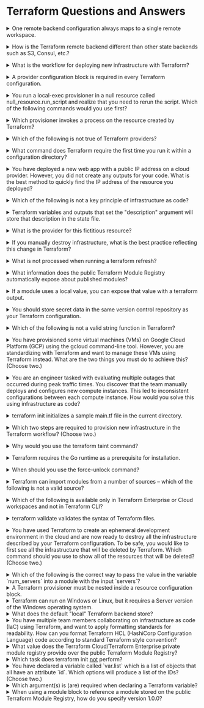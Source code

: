 # Terraform Questions and Answers

<details>
<summary>One remote backend configuration always maps to a single remote workspace.</summary><br><b>

**Options:**
- `A. True`
- `B. False`

**Correct Answer:** `B. False`

**Explanation**:  
A single remote backend configuration can support multiple remote workspaces. This allows for multiple states to be managed under the same backend configuration, enabling better organization of environments such as development, staging, and production.

</b></details>


<details>
<summary>How is the Terraform remote backend different than other state backends such as S3, Consul, etc.?</summary><br><b>

**Options:**
- `A. It can execute Terraform runs on dedicated infrastructure on premises or in Terraform Cloud`
- `B. It doesn't show the output of a terraform apply locally`
- `C. It is only available to paying customers`
- `D. All of the above`

**Correct Answer:** `A. It can execute Terraform runs on dedicated infrastructure on premises or in Terraform Cloud`

**Explanation**:  
If you and your team are using Terraform to manage meaningful infrastructure, we recommend using the remote backend with Terraform Cloud or Terraform Enterprise.

**Reference**:  
[Terraform Remote Backend Documentation](https://www.terraform.io/docs/language/settings/backends/index.html)

</b></details>


<details>
<summary>What is the workflow for deploying new infrastructure with Terraform?</summary><br><b>

**Options:**
- `A. terraform plan to import the current infrastructure to the state file, make code changes, and terraform apply to update the infrastructure.`
- `B. Write a Terraform configuration, run terraform show to view proposed changes, and terraform apply to create new infrastructure.`
- `C. terraform import to import the current infrastructure to the state file, make code changes, and terraform apply to update the infrastructure.`
- `D. Write a Terraform configuration, run terraform init, run terraform plan to view planned infrastructure changes, and terraform apply to create new infrastructure.`

**Correct Answer:** `D. Write a Terraform configuration, run terraform init, run terraform plan to view planned infrastructure changes, and terraform apply to create new infrastructure.`

**Explanation**:  
To deploy new infrastructure using Terraform, follow these steps:
1. Write the Terraform configuration specifying the desired infrastructure resources.
2. Run `terraform init` to initialize the configuration and download necessary provider plugins.
3. Run `terraform plan` to see the execution plan and ensure the desired changes match your expectation.
4. Run `terraform apply` to provision the specified resources and create the new infrastructure.

</b></details>


<details>
<summary>A provider configuration block is required in every Terraform configuration.</summary><br><b>

**Options:**
- `A. True`
- `B. False`

**Correct Answer:** `A. True`

**Explanation**:  
In Terraform, a provider configuration block is essential as it specifies which provider (e.g., AWS, Azure) Terraform should use to interact with the underlying infrastructure. Without a provider configuration block, Terraform cannot manage resources associated with a specific provider.

**Reference**:  
[GitHub - HashiCorp Terraform Issues](https://github.com/hashicorp/terraform/issues/17928)

</b></details>


<details>
<summary>You run a local-exec provisioner in a null resource called null_resource.run_script and realize that you need to rerun the script. Which of the following commands would you use first?</summary><br><b>

**Options:**
- `A. terraform taint null_resource.run_script`
- `B. terraform apply -target=null_resource.run_script`
- `C. terraform validate null_resource.run_script`
- `D. terraform plan -target=null_resource.run_script`

**Correct Answer:** `B. terraform apply -target=null_resource.run_script`

**Explanation**:  
To rerun a specific resource in Terraform, the `-target` flag is used to isolate the execution onto that resource. Running `terraform apply -target=null_resource.run_script` ensures that the null resource (`run_script`) is executed again without impacting other resources defined in the configuration.

</b></details>


<details>
<summary>Which provisioner invokes a process on the resource created by Terraform?</summary><br><b>

**Options:**
- `A. remote-exec`
- `B. null-exec`
- `C. local-exec`
- `D. file`

**Correct Answer:** `A. remote-exec`

**Explanation**:  
The `remote-exec` provisioner allows Terraform to execute scripts or commands on a remote resource, such as a newly created virtual machine, after it has been provisioned. This is useful for performing post-provisioning tasks like software installation or configuration.

**Reference**:  
[Terraform Remote-Exec Provisioner Documentation](https://www.terraform.io/docs/language/resources/provisioners/remote-exec.html)

</b></details>


<details>
<summary>Which of the following is not true of Terraform providers?</summary><br><b>

**Options:**
- `A. Providers can be written by individuals`
- `B. Providers can be maintained by a community of users`
- `C. Some providers are maintained by HashiCorp`
- `D. Major cloud vendors and non-cloud vendors can write, maintain, or collaborate on Terraform providers`
- `E. None of the above`

**Correct Answer:** `E. None of the above`

**Explanation**:  
All the statements about Terraform providers are true:
- Providers can indeed be written by individuals.
- Providers can also be maintained by a community of users.
- Some providers are officially maintained by HashiCorp to ensure reliability and consistency.
- Major cloud vendors, as well as non-cloud vendors, actively contribute to developing and maintaining Terraform providers, enabling better integration and usability.

</b></details>


<details>
<summary>What command does Terraform require the first time you run it within a configuration directory?</summary><br><b>

**Options:**
- `A. terraform import`
- `B. terraform init`
- `C. terraform plan`
- `D. terraform workspace`

**Correct Answer:** `B. terraform init`

**Explanation**:  
The `terraform init` command is used to initialize a working directory containing Terraform configuration files. This command prepares the directory for use by downloading the required provider plugins and setting up the Terraform environment.

**Reference**:  
[Terraform Init Command Documentation](https://www.terraform.io/docs/cli/commands/init.html)
</b></details>

<details>
<summary>You have deployed a new web app with a public IP address on a cloud provider. However, you did not create any outputs for your code. What is the best method to quickly find the IP address of the resource you deployed?</summary><br><b>

**Options:**
- `A. Run terraform output ip_address to view the result`
- `B. In a new folder, use the terraform_remote_state data source to load in the state file, then write an output for each resource that you find in the state file`
- `C. Run terraform state list to find the name of the resource, then terraform state show to find the attributes including public IP address`
- `D. Run terraform destroy then terraform apply and look for the IP address in stdout`

**Correct Answer:** `C. Run terraform state list to find the name of the resource, then terraform state show to find the attributes including public IP address`

**Explanation**:  
Using `terraform state list` allows you to identify all resources managed in the current state file. Once you find the name of the desired resource, you can run `terraform state show` to inspect its attributes, including the public IP address. This method avoids unnecessary operations like destroying or reapplying resources and enables quick discovery of resource details.

</b></details>

<details>
<summary>Which of the following is not a key principle of infrastructure as code?</summary><br><b>

**Options:**
- `A. Versioned infrastructure`
- `B. Golden images`
- `C. Idempotence`
- `D. Self-describing infrastructure`

**Correct Answer:** `B. Golden images`

**Explanation**:  
Golden images are preconfigured disk images used to deploy environments and are not a core principle of infrastructure as code (IaC). The key principles of IaC include:
- **Versioned infrastructure:** Treating infrastructure as version-controlled code.
- **Idempotence:** Ensuring deployments produce the same results no matter how many times they are applied.
- **Self-describing infrastructure:** Clearly defining the desired state within configuration files.

</b></details>

<details>
<summary>Terraform variables and outputs that set the "description" argument will store that description in the state file.</summary><br><b>

**Options:**
- `A. True`
- `B. False`

**Correct Answer:** `B. False`

**Explanation**:  
The "description" argument set in Terraform variables or outputs is purely informational and is not stored in the state file. Terraform state files only contain essential resource attributes and metadata required for infrastructure management, not descriptive information.

</b></details>

<details>
<summary>What is the provider for this fictitious resource?</summary><br><b>

**Options:**
- `A. vpc`
- `B. main`
- `C. aws`
- `D. test`

**Correct Answer:** `C. aws`

**Explanation**:  
In Terraform, the provider is specified at the beginning of a resource type. For example, `aws_vpc` denotes that the resource is managed by the AWS provider. Here, `aws` is the provider, `vpc` is the resource type, and `main` is the resource name.

**Reference**:  
[AWS Resource Types Documentation](https://docs.aws.amazon.com/cloudformation-cli/latest/userguide/resource-types.html)

</b></details>


<details>
<summary>If you manually destroy infrastructure, what is the best practice reflecting this change in Terraform?</summary><br><b>

**Options:**
- `A. Run terraform refresh`
- `B. It will happen automatically`
- `C. Manually update the state file`
- `D. Run terraform import`

**Correct Answer:** `A. Run terraform refresh`

**Explanation**:  
When you manually destroy infrastructure outside of Terraform, the Terraform state file will not be automatically updated. Running `terraform refresh` allows Terraform to sync the state file with the actual resources by querying the real-world infrastructure and ensuring the state file reflects the current reality.

</b></details>


<details>
<summary>What is not processed when running a terraform refresh?</summary><br><b>

**Options:**
- `A. State file`
- `B. Configuration file`
- `C. Credentials`
- `D. Cloud provider`

**Correct Answer:** `B. Configuration file`

**Explanation**:  
When running `terraform refresh`, Terraform updates the state file to match the actual infrastructure by querying the cloud provider or other resource APIs. The configuration file is not processed during this operation, as the refresh only deals with the state file and actual infrastructure resources.

</b></details>

<details>
<summary>What information does the public Terraform Module Registry automatically expose about published modules?</summary><br><b>

**Options:**
- `A. Required input variables`
- `B. Optional input variables and default values`
- `C. Outputs`
- `D. All of the above`
- `E. None of the above`

**Correct Answer:** `D. All of the above`

**Explanation**:  
The public Terraform Module Registry automatically exposes the following information about published modules:
- **Required input variables**: Variables that must be defined for the module to function.
- **Optional input variables and default values**: Variables with default values that can be overridden.
- **Outputs**: Values generated by the module, which can be used in other parts of the Terraform configuration.

These details help users understand how to use and integrate the module effectively.

</b></details>

<details>
<summary>If a module uses a local value, you can expose that value with a terraform output.</summary><br><b>

**Options:**
- `A. True`
- `B. False`

**Correct Answer:** `A. True`

**Explanation**:  
Output values in Terraform serve as a way to expose data from a module to be used in other parts of the configuration or by the user. If a module uses a local value, it can be referenced in an output block within that module to expose it for consumption elsewhere.

**References**:  
- [Terraform Locals Documentation](https://www.terraform.io/docs/language/values/locals.html)  
- [Terraform Outputs Documentation](https://www.terraform.io/docs/language/values/outputs.html)

</b></details>

<details>
<summary>You should store secret data in the same version control repository as your Terraform configuration.</summary><br><b>

**Options:**
- `A. True`
- `B. False`

**Correct Answer:** `B. False`

**Explanation**:  
Storing secrets (e.g., credentials, API keys) in the same version control repository as your Terraform configuration is a bad practice as it exposes sensitive information to potential security risks. Instead, use secret management mechanisms like environment variables, Vault, AWS Secrets Manager, or Terraform's own `sensitive` attribute to protect sensitive data.

**Reference**:  
[A Comprehensive Guide to Managing Secrets in Terraform Code](https://blog.gruntwork.io/a-comprehensive-guide-to-managing-secrets-in-your-terraform-code-1d6586955ace1)

</b></details>

<details>
<summary>Which of the following is not a valid string function in Terraform?</summary><br><b>

**Options:**
- `A. split`
- `B. join`
- `C. slice`
- `D. chomp`

**Correct Answer:** `C. slice`

**Explanation**:  
In Terraform, `split`, `join`, and `chomp` are valid string functions:
- **split**: Splits a string into a list based on a delimiter.
- **join**: Joins elements of a list into a single string with a delimiter.
- **chomp**: Removes trailing newline characters from a string.

The `slice` function, however, is not a valid Terraform string function, as slicing operations are not directly supported in Terraform. For more advanced text manipulation, you'd need to use workarounds or external tools.

</b></details>

<details>
<summary>You have provisioned some virtual machines (VMs) on Google Cloud Platform (GCP) using the gcloud command-line tool. However, you are standardizing with Terraform and want to manage these VMs using Terraform instead. What are the two things you must do to achieve this? (Choose two.)</summary><br><b>

**Options:**
- `A. Provision new VMs using Terraform with the same VM names`
- `B. Use the terraform import command for the existing VMs`
- `C. Write Terraform configuration for the existing VMs`
- `D. Run the terraform import-gcp command`

**Correct Answer:** `B. Use the terraform import command for the existing VMs`  
`C. Write Terraform configuration for the existing VMs`

**Explanation**:  
To bring existing infrastructure under Terraform's management without recreating it:
1. Use the `terraform import` command to manually import the existing resources (e.g., VMs) into Terraform's state file.
2. Write Terraform configuration that mirrors the current state of the resources. The configuration must define the same attributes and parameters for successful management after import.

Terraform does not automatically generate configuration files, so manual configuration writing is necessary.

**References**:  
- [Terraform Import Command Documentation](https://www.terraform.io/docs/cli/import/usage.html)  
- [Google Cloud and Terraform Documentation](https://cloud.google.com/docs/terraform)

</b></details>

<details>
<summary>You are an engineer tasked with evaluating multiple outages that occurred during peak traffic times. You discover that the team manually deploys and configures new compute instances. This led to inconsistent configurations between each compute instance. How would you solve this using infrastructure as code?</summary><br><b>

**Options:**
- `A. Implement a ticketing workflow that makes engineers submit a ticket before manually provisioning and configuring a resource`
- `B. Implement a checklist that engineers can follow when configuring compute instances`
- `C. Replace the compute instance type with a larger version to reduce the number of required deployments`
- `D. Build a provisioning pipeline that deploys infrastructure configurations committed to your version control system, following code reviews`

**Correct Answer:** `D. Build a provisioning pipeline that deploys infrastructure configurations committed to your version control system, following code reviews`

**Explanation**:  
Using infrastructure as code (IaC) encourages consistent deployment by:
- Storing configuration in version control systems for better collaboration and traceability.
- Automating provisioning pipelines to ensure all resources are deployed in a standardized and repeatable manner.
- Enabling code reviews to ensure all infrastructure changes are reviewed and approved before deployment.

This approach minimizes human error and ensures reliability during deployments.

</b></details>

<details>
<summary>terraform init initializes a sample main.tf file in the current directory.</summary><br><b>

**Options:**
- `A. True`
- `B. False`

**Correct Answer:** `B. False`

**Explanation**:  
The `terraform init` command initializes a working directory with all the necessary files for Terraform to manage infrastructure. It downloads provider plugins, sets up the backend, and prepares the directory for running Terraform commands. However, it does **not** create a `main.tf` file or any configuration files. Users must write their own `.tf` configuration files manually or copy them into the directory.

</b></details>

<details>
<summary>Which two steps are required to provision new infrastructure in the Terraform workflow? (Choose two.)</summary><br><b>

**Options:**
- `A. Destroy`
- `B. Apply`
- `C. Import`
- `D. Init`
- `E. Validate`

**Correct Answer:** `B. Apply`  
`D. Init`

**Explanation**:  
To provision new infrastructure using Terraform, the following steps are required:  
1. **Init (`terraform init`)**: Initializes the working directory by downloading necessary provider plugins and preparing the backend for state management.  
2. **Apply (`terraform apply`)**: Executes the Terraform configuration to create or modify infrastructure resources.  

Other steps like `terraform validate` or `terraform import` are not mandatory for provisioning new infrastructure, while `terraform destroy` is used for removing resources.

**Reference**:  
[Terraform Core Workflow Guide](https://www.terraform.io/guides/core-workflow.html)

</b></details>

<details>
<summary>Why would you use the terraform taint command?</summary><br><b>

**Options:**
- `A. When you want to force Terraform to destroy a resource on the next apply`
- `B. When you want to force Terraform to destroy and recreate a resource on the next apply`
- `C. When you want Terraform to ignore a resource on the next apply`
- `D. When you want Terraform to destroy all the infrastructure in your workspace`

**Correct Answer:** `B. When you want to force Terraform to destroy and recreate a resource on the next apply`

**Explanation**:  
The `terraform taint` command is used to manually mark a resource as tainted. A tainted resource will be destroyed and recreated on the next `terraform apply`. This is useful in cases where a resource needs to be replaced due to corruption, misconfiguration, or a manual override.

**Reference**:  
[Terraform Taint Command Documentation](https://www.terraform.io/docs/cli/commands/taint.html)

</b></details>

<details>
<summary>Terraform requires the Go runtime as a prerequisite for installation.</summary><br><b>

**Options:**
- `A. True`
- `B. False`

**Correct Answer:** `A. True`

**Explanation**:  
Terraform is written in the Go programming language, and the Go runtime is required for its development and installation processes. However, for simply using Terraform as an end-user, the Go runtime is not required, as Terraform distributions include precompiled binaries.

</b></details>

<details>
<summary>When should you use the force-unlock command?</summary><br><b>

**Options:**
- `A. You see a status message that you cannot acquire the lock`
- `B. You have a high priority change`
- `C. Automatic unlocking failed`
- `D. apply failed due to a state lock`

**Correct Answer:** `C. Automatic unlocking failed`

**Explanation**:  
The `terraform force-unlock` command is used to manually unlock a Terraform state that is locked. This is typically required when automatic unlocking fails due to unexpected scenarios, such as a crash or a stale lock held by a previous operation. Use this command cautiously to avoid corrupting the state file.

**Reference**:  
[Terraform Force Unlock Command Documentation](https://www.terraform.io/docs/cli/commands/force-unlock.html)

</b></details>


<details>
<summary>Terraform can import modules from a number of sources – which of the following is not a valid source?</summary><br><b>

**Options:**
- `A. FTP server`
- `B. GitHub repository`
- `C. Local path`
- `D. Terraform Module Registry`

**Correct Answer:** `A. FTP server`

**Explanation**:  
Terraform supports importing modules from various sources, including:
- **GitHub repository:** Sources hosted on Git or other version control systems.
- **Local path:** Local files and directories.
- **Terraform Module Registry:** A centralized location for reusable Terraform modules.

However, Terraform does not support pulling modules from an **FTP server**, making it an invalid source.

</b></details>

<details>
<summary>Which of the following is available only in Terraform Enterprise or Cloud workspaces and not in Terraform CLI?</summary><br><b>

**Options:**
- `A. Secure variable storage`
- `B. Support for multiple cloud providers`
- `C. Dry runs with terraform plan`
- `D. Using the workspace as a data source`

**Correct Answer:** `A. Secure variable storage`

**Explanation**:  
Secure storage of sensitive variables is a feature exclusive to Terraform Cloud and Terraform Enterprise. This enables users to store and manage variables securely using encryption. 

Other features, such as support for multiple cloud providers, `terraform plan` for dry runs, and workspaces as a data source, are available in the Terraform CLI and are not limited to Terraform Cloud or Enterprise.

</b></details>

<details>
<summary>terraform validate validates the syntax of Terraform files.</summary><br><b>

**Options:**
- `A. True`
- `B. False`

**Correct Answer:** `A. True`

**Explanation**:  
The `terraform validate` command is used to validate the syntax and arguments of Terraform configuration files. It checks whether the configuration is syntactically valid and internally consistent but does not interact with any APIs or create any resources.

**Reference**:  
[Terraform Validate Command Documentation](https://www.terraform.io/docs/cli/code/index.html)

</b></details>

<details>
<summary>You have used Terraform to create an ephemeral development environment in the cloud and are now ready to destroy all the infrastructure described by your Terraform configuration. To be safe, you would like to first see all the infrastructure that will be deleted by Terraform. Which command should you use to show all of the resources that will be deleted? (Choose two.)</summary><br><b>

**Options:**
- `A. Run terraform plan -destroy.`
- `B. This is not possible. You can only show resources that will be created.`
- `C. Run terraform state rm *.`
- `D. Run terraform destroy and it will first output all the resources that will be deleted before prompting for approval.`

**Correct Answer:** `A. Run terraform plan -destroy.`  
`D. Run terraform destroy and it will first output all the resources that will be deleted before prompting for approval.`

**Explanation**:  
- **`terraform plan -destroy`**: This command creates and displays an execution plan for destroying resources. It allows you to review the resources that will be deleted without actually destroying them.
- **`terraform destroy`**: This command prompts for confirmation and outputs all the resources that will be destroyed before performing the action, allowing you to review the list of resources.

**Incorrect Options:**
- **B**: It is possible to preview deletions with the correct commands.
- **C**: `terraform state rm` is used to remove resources from the state file without affecting the actual infrastructure, not to preview deletions.

**Reference**:  
[Terraform State RM Command Documentation](https://www.terraform.io/docs/cli/commands/state/rm.html)

</b></details>

<details>
<summary>Which of the following is the correct way to pass the value in the variable `num_servers` into a module with the input `servers`?</summary>

**Options:**
- `A. servers = num_servers`
- `B. servers = variable.num_servers`
- `C. servers = var(num_servers)`
- `D. servers = var.num_servers`

**Correct Answer:** `D. servers = var.num_servers`

**Explanation**:  
- **`servers = var.num_servers`**: In Terraform, variables are referenced using the `var.` prefix, followed by the variable name (`num_servers`). This is the correct syntax for passing a variable value to module inputs or other configuration blocks.
  
**Incorrect Options:**  
- **A**: Directly referencing `num_servers` without the `var.` prefix is invalid in Terraform syntax.  
- **B**: Using `variable.num_servers` is incorrect because `variable` is not the correct usage in this context for variables in Terraform.  
- **C**: Syntax like `var(num_servers)` is not recognized in Terraform; parentheses are not used for variable referencing.

**Reference**:  
[Terraform Variables Documentation](https://developer.hashicorp.com/terraform/language/values/variables)

</details>

<details>
<summary>A Terraform provisioner must be nested inside a resource configuration block.</summary>

**Options:**
- `A. True`
- `B. False`

**Correct Answer:** `A. True`

**Explanation**:  
Most provisioners in Terraform require access to the remote resource (typically using SSH or WinRM protocols) and must be defined within a resource block. Provisioners enable you to execute scripts or perform configuration tasks on the resources after they are created. Additionally, the resource block often includes a nested connection block to specify details about how Terraform communicates with the resource.

**Reference**:  
[Terraform Provisioners Documentation](https://www.terraform.io/docs/language/resources/provisioners/connection.html)

</details>

<details>
<summary>Terraform can run on Windows or Linux, but it requires a Server version of the Windows operating system.</summary>

**Options:**
- `A. True`
- `B. False`

**Correct Answer:** `B. False`

**Explanation**:  
Terraform does not require a Server version of the Windows operating system to run. It is supported on both Windows (including non-server versions), Linux, and macOS. Terraform is a lightweight binary and works across multiple operating systems without requiring specialized versions.

**Reference**:  
[Terraform Downloads and Platform Support](https://developer.hashicorp.com/terraform/downloads)

</details>

<details>
<summary>What does the default "local" Terraform backend store?</summary>

**Options:**
- `A. tfplan files`
- `B. Terraform binary`
- `C. Provider plugins`
- `D. State file`

**Correct Answer:** `D. State file`

**Explanation**:  
The default "local" backend in Terraform is responsible for storing the state file on the local filesystem. The state file tracks the current state of the infrastructure managed by Terraform and is critical for operations like detecting changes and applying updates. Additionally, the local backend locks the state during updates using system APIs to prevent concurrent modifications.

**Reference**:  
[Terraform Local Backend Documentation](https://www.terraform.io/docs/language/settings/backends/local.html)

</details>

<details>
<summary>You have multiple team members collaborating on infrastructure as code (IaC) using Terraform, and want to apply formatting standards for readability. How can you format Terraform HCL (HashiCorp Configuration Language) code according to standard Terraform style convention?</summary>

**Options:**
- `A. Run the terraform fmt command during the code linting phase of your CI/CD process`
- `B. Designate one person in each team to review and format everyone's code`
- `C. Manually apply two spaces indentation and align equal sign "=" characters in every Terraform file (*.tf)`
- `D. Write a shell script to transform Terraform files using tools such as AWK, Python, and sed`

**Correct Answer:** `A. Run the terraform fmt command during the code linting phase of your CI/CD process`

**Explanation**:  
The `terraform fmt` command automatically formats Terraform code (*.tf files) to follow the standard style convention defined by Terraform. It ensures uniform indentation and alignment, making the code consistent and readable for all team members. Running this command regularly as part of the CI/CD process helps enforce code formatting across the team without requiring manual intervention.

**Incorrect Options:**
- **B**: Designating someone to manually review and format code is time-consuming and error-prone.
- **C**: Manually formatting is inefficient and prone to inconsistencies.
- **D**: Writing custom scripts is unnecessary since Terraform provides the `fmt` command for this purpose.

**Reference**:  
[Terraform Formatting Documentation](https://developer.hashicorp.com/terraform/cli/commands/fmt)

</details>

<details>
<summary>What value does the Terraform Cloud/Terraform Enterprise private module registry provide over the public Terraform Module Registry?</summary>

**Options:**
- `A. The ability to share modules with public Terraform users and members of Terraform Enterprise Organizations`
- `B. The ability to tag modules by version or release`
- `C. The ability to restrict modules to members of Terraform Cloud or Enterprise organizations`
- `D. The ability to share modules publicly with any user of Terraform`

**Correct Answer:** `C. The ability to restrict modules to members of Terraform Cloud or Enterprise organizations`

**Explanation**:  
The private module registry in Terraform Cloud or Enterprise provides the capability to securely host and manage private modules. Unlike the public module registry, the private module registry allows you to restrict access to modules so that only authenticated members of specific Terraform Cloud or Enterprise organizations can fetch and use them. This is particularly useful for sensitive or proprietary infrastructure code.

**Incorrect Options:**
- **A**: Modules in the private registry are not shared publicly or with public Terraform users.
- **B**: Module versioning is supported in both public and private registries, but it is not unique to the private registry.
- **D**: The private module registry does not allow public sharing; it is specifically used for organizational access control.

**Reference**:  
[Terraform Private Module Registry](https://developer.hashicorp.com/terraform/cloud-docs/registry)

</details>

<details>
<summary>Which task does terraform init <u>not</u> perform?</summary>

**Options:**
- `A. Sources all providers present in the configuration and ensures they are downloaded and available locally`
- `B. Connects to the backend`
- `C. Sources any modules and copies the configuration locally`
- `D. Validates all required variables are present`

**Correct Answer:** `D. Validates all required variables are present`

**Explanation**:  
The `terraform init` command is used to initialize a working directory containing a Terraform configuration. It handles tasks such as downloading providers, setting up the backend, and sourcing any modules used in the configuration. However, it does not validate the presence of required variables during initialization. Variable validation occurs at the `terraform plan` or `terraform apply` stages.

**Incorrect Options:**
- **A**: `terraform init` sources and downloads providers defined in the configuration.
- **B**: It connects to the backend to allow for remote state storage if a backend is configured.
- **C**: It fetches and copies any external modules defined in the configuration.

**Reference**:  
[Terraform Init Command Documentation](https://www.terraform.io/docs/cli/commands/init.html)

</details>

<details>
<summary>You have declared a variable called `var.list` which is a list of objects that all have an attribute `id`. Which options will produce a list of the IDs? (Choose two.)</summary>

**Options:**
- `A. { for o in var.list : o => o.id }`
- `B. var.list[*].id`
- `C. [ var.list[*].id ]`
- `D. [ for o in var.list : o.id ]`

**Correct Answers:** `B. var.list[*].id` and `D. [ for o in var.list : o.id ]`

**Explanation**:  
- **`B. var.list[*].id`**: This uses Terraform's splat expression syntax to create a list of the `id` attributes from all objects in the `var.list`. The `[*].id` extracts the `id` for each element in the list.
  
- **`D. [ for o in var.list : o.id ]`**: This uses Terraform's for expressions to loop over each object in `var.list` and extract the `id` attribute, returning a new list of the `id` values.

**Incorrect Options:**
- **A**: This syntax is incorrect. The use of `{}` creates a map, not a list, and `=>` is not valid syntax in Terraform for constructing a map.
- **C**: This syntax wraps the splat expression in additional brackets, producing a list containing a single element, which is itself another list. It does not flatten into a list of `id` values.

**Reference**:  
[Terraform Expressions Documentation](https://developer.hashicorp.com/terraform/language/expressions)

</details>

<details>
<summary>Which argument(s) is (are) required when declaring a Terraform variable?</summary>

**Options:**
- `A. type`
- `B. default`
- `C. description`
- `D. All of the above`
- `E. None of the above`

**Correct Answer:** `E. None of the above`

**Explanation**:  
When declaring a Terraform variable, none of the arguments (`type`, `default`, `description`) are strictly required. Terraform can infer the type of a variable based on its value or usage, and a default value or description is optional. If a variable does not have a default value, Terraform treats it as mandatory and expects the user to provide a value either via input or a `.tfvars` file.

**Incorrect Options:**
- **A. type**: While defining the type explicitly is helpful for clarity, it is not mandatory since Terraform can infer the type.
- **B. default**: Providing a default value is optional. Without a default, the variable must be supplied as input.
- **C. description**: The description is purely informative and optional.
- **D. All of the above**: None of these are mandatory.

**Reference**:  
[Terraform Variables Documentation](https://developer.hashicorp.com/terraform/language/values/variables)

</details>

<details>
<summary>When using a module block to reference a module stored on the public Terraform Module Registry, how do you specify version 1.0.0?</summary>

**Options:**
- `A. Modules stored on the public Terraform Module Registry do not support versioning`
- `B. Append ?ref=v1.0.0 argument to the source path`
- `C. Add version = "1.0.0" attribute to module block`
- `D. Nothing – modules stored on the public Terraform Module Registry always default to version 1.0.0`

**Correct Answer:** `C. Add version = "1.0.0" attribute to module block`

**Explanation**:  
When referencing modules stored on the public Terraform Module Registry (e.g., `hashicorp/consul/aws`), you specify the desired module version using the `version` argument in the module block. This ensures Terraform fetches and uses the correct version of the module, maintaining version control and consistency across deployments.

**Incorrect Options:**
- **A.** Modules in the public registry support versioning via the `version` attribute.
- **B.** While appending `?ref=v1.0.0` is commonly used with Git source URLs, it is not applicable for modules from the public Terraform Module Registry.
- **D.** Modules do not default to version 1.0.0 unless explicitly specified.

**Example Usage:**
```hcl
module "consul" {
  source  = "hashicorp/consul/aws"
  version = "1.0.0"
}


